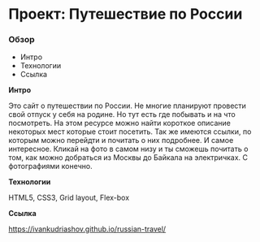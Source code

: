 # Проект: Путешествие по России

### Обзор
* Интро
* Технологии
* Ссылка

**Интро**

Это сайт о путешествии по России. Не многие планируют провести свой отпуск у себя на родине. Но тут есть где побывать и на что посмотреть. На этом ресурсе можно найти короткое описание некоторых мест которые стоит посетить. Так же имеются ссылки, по которым можно перейдти и почитать о них подробнее. И самое интересное. Кликай на фото в самом низу и ты сможешь почитать о том, как можно добраться из Москвы до Байкала на электричках. С фотографиями конечно.

**Технологии**

HTML5, CSS3, Grid layout, Flex-box

**Ссылка**

https://ivankudriashov.github.io/russian-travel/

